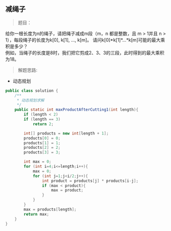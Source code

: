 <link href="markdown.css" rel="stylesheet"></link>

## 减绳子  
> 题目：
  
给你一根长度为n的绳子，请把绳子减成m段（m，n 都是整数，且 m > 1并且 n > 1），每段绳子的长度为k[0], k[1], ..., k[m]。
请问k[0]\*k[1]\*...\*k[m]可能的最大乘积是多少？  
例如，当绳子的长度是8时，我们把它剪成2、3、3的三段，此时得到的最大乘积为18。  
> 解题思路:

* 动态规划

```java
public class solution {
    /**
     * 动态规划求解
     */
    public static int maxProductAfterCutting1(int length){
        if (length < 2)
        if (length == 3)
            return 2;

        int[] products = new int[length + 1];
        products[0] = 0;
        products[1] = 1;
        products[2] = 2;
        products[3] = 3;

        int max = 0;
        for (int i=4;i<=length;i++){
            max = 0;
            for (int j=1;j<i/2;j++){
                int product = products[j] * products[i-j];
                if (max < product){
                    max = product;
                }
            }
        }
        max = products[length];
        return max;
    }
}
```